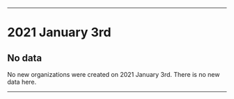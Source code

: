 
***

# 2021 January 3rd

## No data

No new organizations were created on 2021 January 3rd. There is no new data here.

***

